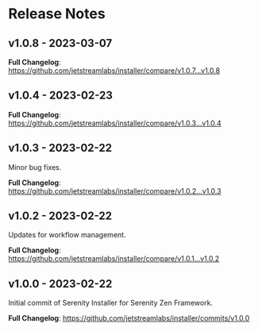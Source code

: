 # Release Notes

## v1.0.8 - 2023-03-07

**Full Changelog**: https://github.com/jetstreamlabs/installer/compare/v1.0.7...v1.0.8

## v1.0.4 - 2023-02-23

**Full Changelog**: https://github.com/jetstreamlabs/installer/compare/v1.0.3...v1.0.4

## v1.0.3 - 2023-02-22

Minor bug fixes.

**Full Changelog**: https://github.com/jetstreamlabs/installer/compare/v1.0.2...v1.0.3

## v1.0.2 - 2023-02-22

Updates for workflow management.

**Full Changelog**: https://github.com/jetstreamlabs/installer/compare/v1.0.1...v1.0.2

## v1.0.0 - 2023-02-22

Initial commit of Serenity Installer for Serenity Zen Framework.

**Full Changelog**: https://github.com/jetstreamlabs/installer/commits/v1.0.0
